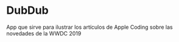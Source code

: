 # DubDub
App que sirve para ilustrar los artículos de Apple Coding sobre las novedades de la WWDC 2019
